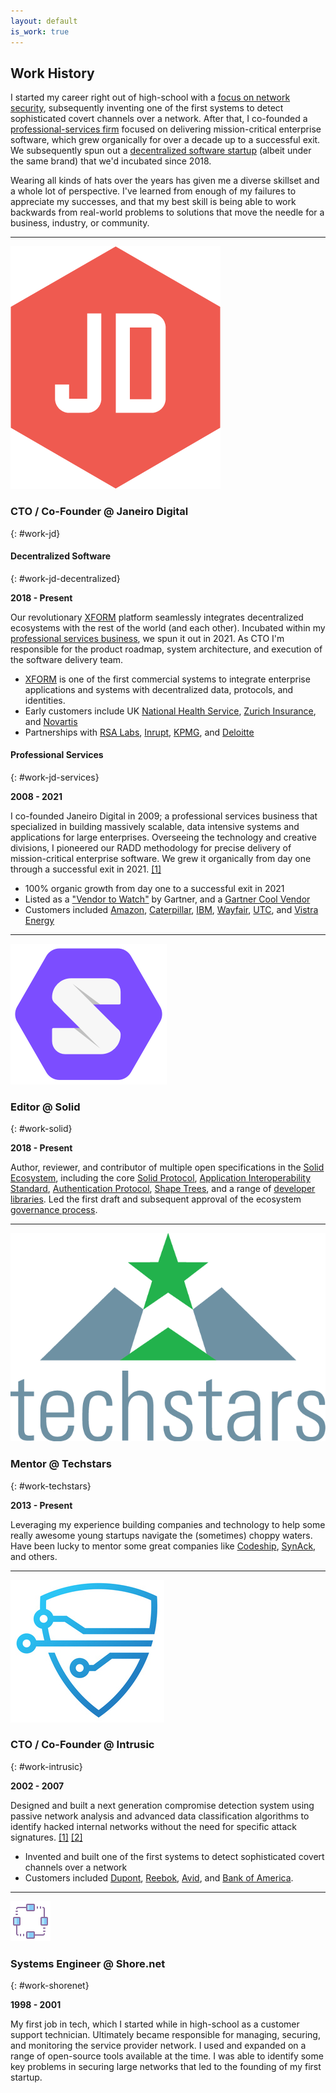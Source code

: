```yaml
---
layout: default
is_work: true
---
```


## Work History

I started my career right out of high-school with a [focus on network security](#work-intrusic), 
subsequently inventing one of the first systems to detect sophisticated covert channels over a network. 
After that, I co-founded a [professional-services firm](#work-jd) focused on
delivering mission-critical enterprise software, which grew
organically for over a decade up to a successful exit. We subsequently spun out 
a [decentralized software startup](#work-jd-decentralized) (albeit under
the same brand) that we'd incubated since 2018.

Wearing all kinds of hats over the years has given me a diverse skillset 
and a whole lot of perspective. I've learned from
enough of my failures to appreciate my successes, and that my best skill
is being able to work backwards from real-world problems to
solutions that move the needle for a business, industry, or community.
   
----

![logo](assets/images/jd.png)

### CTO / Co-Founder @ Janeiro Digital
{: #work-jd}



#### Decentralized Software
{: #work-jd-decentralized}

**2018 - Present**

Our revolutionary [XFORM](https://www.janeirodigital.com/xform/) platform seamlessly integrates decentralized 
ecosystems with the rest of the world (and each other). Incubated within my 
[professional services business](#work-jd-services), we spun it out in 2021.
As CTO I'm responsible for the product roadmap, system architecture, and 
execution of the software delivery team.

- [XFORM](https://www.janeirodigital.com/xform/) is one of the 
  first commercial systems to integrate enterprise applications and systems with 
  decentralized data, protocols, and identities.
- Early customers include UK [National Health Service](https://nhs.uk),
  [Zurich Insurance](https://www.zurich.com/), and [Novartis](https://novartis.com) 
- Partnerships with [RSA Labs](https://www.janeirodigital.com/blog/new-partnership-brings-enterprise-security-to-the-decentralized-web/), 
  [Inrupt](https://inrupt.com), [KPMG](https://home.kpmg/), and [Deloitte](https://www.deloitte.com/)

#### Professional Services
{: #work-jd-services}

**2008 - 2021**

I co-founded Janeiro Digital in 2009; a professional services business that
specialized in building massively scalable, data intensive systems and
applications for large enterprises. Overseeing the technology and creative divisions, 
I pioneered our RADD methodology for precise delivery of mission-critical 
enterprise software. We grew it organically from day one through a successful exit in 2021.
[[1]](https://www.inc.com/peter-cohan/i-was-blown-away-by-how-these-brothers-built-a-25.html)

* 100% organic growth from day one to a successful exit in 2021
* Listed as a ["Vendor to Watch"](https://www.businesswire.com/news/home/20170315005824/en/Janeiro-Digital-Named-a-Vendor-to-Watch-by-Gartner)
  by Gartner, and a [Gartner Cool Vendor](https://www.businesswire.com/news/home/20170518005703/en/Janeiro-Digital-Named-a-Business-and-IT-Services-Cool-Vendor-by-Gartner)
* Customers included [Amazon](https://amazon.com), [Caterpillar](https://www.caterpillar.com/), 
  [IBM](https://ibm.com), [Wayfair](https://wayfair.com), [UTC](https://www.rtx.com/), 
  and [Vistra Energy](https://vistracorp.com/)

----

![logo](assets/images/solid.png)

### Editor @ Solid
{: #work-solid}

**2018 - Present**

Author, reviewer, and contributor of multiple open specifications in the [Solid Ecosystem](https://solidproject.org), 
including the core [Solid Protocol](https://solidproject.org/TR/protocol), 
[Application Interoperability Standard](https://solid.github.io/data-interoperability-panel/specification/),
[Authentication Protocol](https://solid.github.io/solid-oidc/), [Shape Trees](https://shapetrees.org/TR/specification/),
and a range of [developer libraries](decentralized). Led the first draft and subsequent 
approval of the ecosystem [governance process](https://github.com/solid/process).

----

![logo](assets/images/ts.png)

### Mentor @ Techstars
{: #work-techstars}

**2013 - Present**

Leveraging my experience building companies and technology to help some really 
awesome young startups navigate the (sometimes) choppy waters. Have been lucky to
mentor some great companies like [Codeship](https://www.cloudbees.com/products/codeship), 
[SynAck](https://www.synack.com/), and others.

----

![logo](assets/images/intrusic.jpg)

### CTO / Co-Founder @ Intrusic
{: #work-intrusic}

**2002 - 2007**

Designed and built a next generation compromise detection system using passive 
network analysis and advanced data classification algorithms to identify 
hacked internal networks without the need for specific attack signatures. [[1]](https://www.baltimoresun.com/news/bs-xpm-2004-03-04-0403040090-story.html)
[[2]](https://www.eweek.com/security/security-start-up-seeks-to-spot-solve-compromises/)

- Invented and built one of the first systems to detect sophisticated covert
channels over a network
- Customers included [Dupont](https://www.dupont.com/), [Reebok](https://reebok.com), 
  [Avid](https://avid.com), and [Bank of America](https://bankofamerica.com).  

----

![logo](assets/images/shore.png)

### Systems Engineer @ Shore.net 
{: #work-shorenet}

**1998 - 2001**

My first job in tech, which I started while in high-school as a customer support
technician. Ultimately became responsible for managing, securing, and monitoring 
the service provider network. I used and expanded on a range of
open-source tools available at the time. I was able to identify some key problems 
in securing large networks that led to the founding of my first startup.
